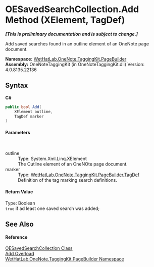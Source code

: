 # OESavedSearchCollection.Add Method (XElement, TagDef)
 _**\[This is preliminary documentation and is subject to change.\]**_

Add saved searches found in an outline element of an OneNote page document.

**Namespace:**&nbsp;<a href="56352230-71f2-f4b7-63a8-983965663af5.md">WetHatLab.OneNote.TaggingKit.PageBuilder</a><br />**Assembly:**&nbsp;OneNoteTaggingKit (in OneNoteTaggingKit.dll) Version: 4.0.8135.22136

## Syntax

**C#**<br />
``` C#
public bool Add(
	XElement outline,
	TagDef marker
)
```


#### Parameters
&nbsp;<dl><dt>outline</dt><dd>Type: System.Xml.Linq.XElement<br />The Outline element of an OneNOte page document.</dd><dt>marker</dt><dd>Type: <a href="76f26dcb-6d94-451a-0931-56436dcad40f.md">WetHatLab.OneNote.TaggingKit.PageBuilder.TagDef</a><br />Definition of the tag marking search definitions.</dd></dl>

#### Return Value
Type: Boolean<br />`true` if ad least one saved search was added;

## See Also


#### Reference
<a href="676a1f3a-0f1b-2631-38a2-c89500c36a86.md">OESavedSearchCollection Class</a><br /><a href="4e85fa5e-91dd-d803-b1e1-cf503d021b8e.md">Add Overload</a><br /><a href="56352230-71f2-f4b7-63a8-983965663af5.md">WetHatLab.OneNote.TaggingKit.PageBuilder Namespace</a><br />